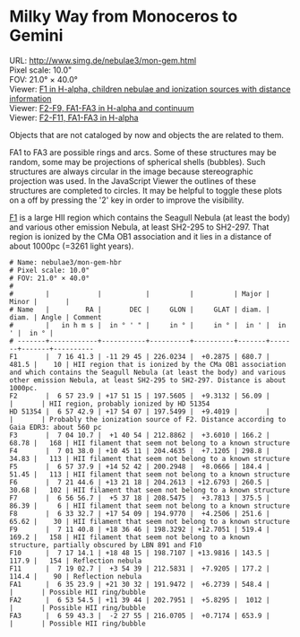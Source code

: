 # Milky Way from Monoceros to Gemini

URL: <http://www.simg.de/nebulae3/mon-gem.html>  
Pixel scale: 10.0"    
FOV: 21.0° × 40.0°  
Viewer: [F1 in H-alpha, children nebulae and ionization sources with distance information](http://www.simg.de/nebulae3/mon-gem-h.vhtml?nav=0&tbl=1&uo=~3%22F1%22%2C109.1721%2C-11.4959%2C680.748%2C481.500%2C10%2C%22HII%20region%20that%20is%20ionized%20by%20the%20CMa%20OB1%20association%20and%20which%20contains%20the%20Seagull%20Nebula%20~1at%20least%20the%20body~2%20and%20various%20other%20emission%20Nebula%2C%20at%20least%20SH2-295%20to%20SH2-297.%20Distance%20is%20about%201000pc.%22~4%2C~3%22HD%2053974%22%2C106.6699%2C-11.2940%2C%22Creates%20a%20bow%20shock.%20Distance%20according%20to%20Gaia%20EDR3%3A%20930pc.%22~4%2C~3%22BS-HD%2053974%22%2C106.6578%2C-11.2852%2C9.768%2C5.109%2C25%2C%22Bow%20shock%20near%20HD%2053974%22~4%2C~3%22HD%2053623%22%2C106.3198%2C-12.3262%2C%22Ionization%20source%20of%20of%20SH2-297.%20Distance%20according%20to%20Gaia%20EDR3%3A%20about%201100pc%22~4%2C~3%22HD%2052942%22%2C105.6776%2C-11.4532%2C%22Ionization%20source%20of%20of%20SH2-295.%20Distance%20according%20to%20Gaia%20EDR3%3A%20about%201020pc%22~4%2C~3%22HD%2053367%22%2C106.1063%2C-10.4543%2C%22Ionization%20source%20of%20IC%202177%2C%20the%20head%20of%20the%20Seagull%20Nebula.%20No%20consistent%20distance%20measurements%3A%20120PC%20~1Gaia%20DR2~2%20to%201600pc%20~1Gaia%20EDR3~2.%22~4%2C~3%22HD%2052721%22%2C105.4563%2C-11.3009%2C%22Ionization%20Source%20of%20SH2-293.%20No%20usable%20parallax%20measurements%22~4%2C~3%22WR%207%22%2C109.6214%2C-13.2171%2C%22The%20ionization%20source%20of%20SH2-289%20~1Thor%27s%20Helmet~2.%20Distance%20according%20to%20Gaia%20EDR3%3A%20about%205000pc.%20~1Does%20not%20belong%20to%20F1.~2%22~4)  
Viewer: [F2-F9, FA1-FA3 in H-alpha and continuum](http://www.simg.de/nebulae3/mon-gem-h.vhtml?nav=0&tbl=1&uo=~3%22F2%22%2C104.3495%2C17.8542%2C56.098%2C%22HII%20region%2C%20probably%20ionized%20by%20HD%2051354%22~4%2C~3%22HD%2051354%22%2C104.4288%2C17.9020%2C%22Probably%20the%20ionization%20source%20of%20F2.%20Distance%20according%20to%20Gaia%20EDR3%3A%20about%20560%20pc%22~4%2C~3%22F3%22%2C106.0444%2C1.6818%2C166.233%2C68.780%2C168%2C%22HII%20filament%20that%20seem%20not%20belong%20to%20a%20known%20structure%22~4%2C~3%22F4%22%2C105.4082%2C10.7530%2C298.887%2C34.836%2C113%2C%22HII%20filament%20that%20seem%20not%20belong%20to%20a%20known%20structure%22~4%2C~3%22F5%22%2C104.4079%2C14.8783%2C184.421%2C51.457%2C113%2C%22HII%20filament%20that%20seem%20not%20belong%20to%20a%20known%20structure%22~4%2C~3%22F6%22%2C110.4358%2C13.3549%2C260.559%2C30.681%2C102%2C%22HII%20filament%20that%20seem%20not%20belong%20to%20a%20known%20structure%22~4%2C~3%22F7%22%2C104.2362%2C5.6218%2C375.528%2C86.391%2C6%2C%22HII%20filament%20that%20seem%20not%20belong%20to%20a%20known%20structure%22~4%2C~3%22F8%22%2C98.3864%2C17.9025%2C251.603%2C65.620%2C30%2C%22HII%20filament%20that%20seem%20not%20belong%20to%20a%20known%20structure%22~4%2C~3%22F9%22%2C107.9199%2C18.6128%2C519.448%2C169.203%2C158%2C%22HII%20filament%20that%20seem%20not%20belong%20to%20a%20known%20structure%2C%20partially%20obscured%20by%20LBN%20891%20and%20F10%22~4%2C~3%22FA1%22%2C98.8496%2C21.5088%2C548.428%2C%22Possible%20HII%20ring%2Fbubble%22~4%2C~3%22FA2%22%2C103.4771%2C11.6622%2C1012.973%2C%22Possible%20HII%20ring%2Fbubble%22~4%2C~3%22FA3%22%2C104.9306%2C-2.4653%2C653.963%2C%22Possible%20HII%20ring%2Fbubble%22~4)  
Viewer: [F2-F11, FA1-FA3 in H-alpha](http://www.simg.de/nebulae3/mon-gem-hbr.vhtml?nav=0&tbl=1&uo=~3%22F2%22%2C104.3495%2C17.8542%2C56.098%2C%22HII%20region%2C%20probably%20ionized%20by%20HD%2051354%22~4%2C~3%22HD%2051354%22%2C104.4288%2C17.9020%2C%22Probably%20the%20ionization%20source%20of%20F2.%20Distance%20according%20to%20Gaia%20EDR3%3A%20about%20560%20pc%22~4%2C~3%22F3%22%2C106.0444%2C1.6818%2C166.233%2C68.780%2C168%2C%22HII%20filament%20that%20seem%20not%20belong%20to%20a%20known%20structure%22~4%2C~3%22F4%22%2C105.4082%2C10.7530%2C298.887%2C34.836%2C113%2C%22HII%20filament%20that%20seem%20not%20belong%20to%20a%20known%20structure%22~4%2C~3%22F5%22%2C104.4079%2C14.8783%2C184.421%2C51.457%2C113%2C%22HII%20filament%20that%20seem%20not%20belong%20to%20a%20known%20structure%22~4%2C~3%22F6%22%2C110.4358%2C13.3549%2C260.559%2C30.681%2C102%2C%22HII%20filament%20that%20seem%20not%20belong%20to%20a%20known%20structure%22~4%2C~3%22F7%22%2C104.2362%2C5.6218%2C375.528%2C86.391%2C6%2C%22HII%20filament%20that%20seem%20not%20belong%20to%20a%20known%20structure%22~4%2C~3%22F8%22%2C98.3864%2C17.9025%2C251.603%2C65.620%2C30%2C%22HII%20filament%20that%20seem%20not%20belong%20to%20a%20known%20structure%22~4%2C~3%22F9%22%2C107.9199%2C18.6128%2C519.448%2C169.203%2C158%2C%22HII%20filament%20that%20seem%20not%20belong%20to%20a%20known%20structure%2C%20partially%20obscured%20by%20LBN%20891%20and%20F10%22~4%2C~3%22F10%22%2C109.3088%2C18.8041%2C143.509%2C117.932%2C154%2C%22Reflection%20nebula%22~4%2C~3%22F11%22%2C109.7614%2C3.9107%2C177.223%2C114.451%2C90%2C%22Reflection%20nebula%22~4%2C~3%22FA1%22%2C98.8496%2C21.5088%2C548.428%2C%22Possible%20HII%20ring%2Fbubble%22~4%2C~3%22FA2%22%2C103.4771%2C11.6622%2C1012.973%2C%22Possible%20HII%20ring%2Fbubble%22~4%2C~3%22FA3%22%2C104.9306%2C-2.4653%2C653.963%2C%22Possible%20HII%20ring%2Fbubble%22~4)  

Objects that are not cataloged by now and objects the are related to them.

FA1 to FA3 are possible rings and arcs. Some of these structures may be random,
some may be projections of spherical shells (bubbles). Such structures are
always circular in the image because stereographic projection was used. In the 
JavaScript Viewer the outlines of these structures are completed to circles. It
may be helpful to toggle these plots on a off by pressing the '2' key in order
to improve the visibility. 

[F1](http://www.simg.de/nebulae3/mon-gem.html#f1) is a large HII region which
contains the Seagull Nebula (at least the body) and various other emission
Nebula, at least SH2-295 to SH2-297. That region is ionized by the CMa OB1
association and it lies in a distance of about 1000pc (=3261 light years).


	
	# Name: nebulae3/mon-gem-hbr
	# Pixel scale: 10.0"
	# FOV: 21.0° × 40.0°
	#
	#        |            |           |          |          | Major | Minor |       | 
	# Name   |         RA |       DEC |     GLON |     GLAT | diam. | diam. | Angle | Comment
	#        |   in h m s |  in ° ' " |     in ° |     in ° |  in ' |  in ' |  in ° | 
	# -------+------------+-----------+----------+----------+-------+-------+-------+----------
	F1       |  7 16 41.3 | -11 29 45 | 226.0234 |  +0.2875 | 680.7 | 481.5 |    10 | HII region that is ionized by the CMa OB1 association and which contains the Seagull Nebula (at least the body) and various other emission Nebula, at least SH2-295 to SH2-297. Distance is about 1000pc.
	F2       |  6 57 23.9 | +17 51 15 | 197.5605 |  +9.3132 | 56.09 |       |       | HII region, probably ionized by HD 51354
	HD 51354 |  6 57 42.9 | +17 54 07 | 197.5499 |  +9.4019 |       |       |       | Probably the ionization source of F2. Distance according to Gaia EDR3: about 560 pc
	F3       |  7 04 10.7 |  +1 40 54 | 212.8862 |  +3.6010 | 166.2 | 68.78 |   168 | HII filament that seem not belong to a known structure
	F4       |  7 01 38.0 | +10 45 11 | 204.4635 |  +7.1205 | 298.8 | 34.83 |   113 | HII filament that seem not belong to a known structure
	F5       |  6 57 37.9 | +14 52 42 | 200.2948 |  +8.0666 | 184.4 | 51.45 |   113 | HII filament that seem not belong to a known structure
	F6       |  7 21 44.6 | +13 21 18 | 204.2613 | +12.6793 | 260.5 | 30.68 |   102 | HII filament that seem not belong to a known structure
	F7       |  6 56 56.7 |  +5 37 18 | 208.5475 |  +3.7813 | 375.5 | 86.39 |     6 | HII filament that seem not belong to a known structure
	F8       |  6 33 32.7 | +17 54 09 | 194.9770 |  +4.2506 | 251.6 | 65.62 |    30 | HII filament that seem not belong to a known structure
	F9       |  7 11 40.8 | +18 36 46 | 198.3292 | +12.7051 | 519.4 | 169.2 |   158 | HII filament that seem not belong to a known structure, partially obscured by LBN 891 and F10
	F10      |  7 17 14.1 | +18 48 15 | 198.7107 | +13.9816 | 143.5 | 117.9 |   154 | Reflection nebula
	F11      |  7 19 02.7 |  +3 54 39 | 212.5831 |  +7.9205 | 177.2 | 114.4 |    90 | Reflection nebula
	FA1      |  6 35 23.9 | +21 30 32 | 191.9472 |  +6.2739 | 548.4 |       |       | Possible HII ring/bubble
	FA2      |  6 53 54.5 | +11 39 44 | 202.7951 |  +5.8295 |  1012 |       |       | Possible HII ring/bubble
	FA3      |  6 59 43.3 |  -2 27 55 | 216.0705 |  +0.7174 | 653.9 |       |       | Possible HII ring/bubble
